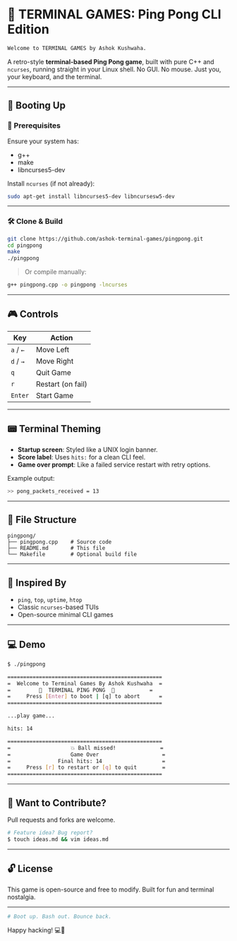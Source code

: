 # 🐧 TERMINAL GAMES: Ping Pong CLI Edition

```sh
Welcome to TERMINAL GAMES by Ashok Kushwaha.
```

A retro-style **terminal-based Ping Pong game**, built with pure C++ and `ncurses`, running straight in your Linux shell. No GUI. No mouse. Just you, your keyboard, and the terminal.

---

## 🚀 Booting Up

### 🔧 Prerequisites

Ensure your system has:
- g++
- make
- libncurses5-dev

Install `ncurses` (if not already):

```bash
sudo apt-get install libncurses5-dev libncursesw5-dev
```

---

### 🛠️ Clone & Build

```bash
git clone https://github.com/ashok-terminal-games/pingpong.git
cd pingpong
make
./pingpong
```

> Or compile manually:
```bash
g++ pingpong.cpp -o pingpong -lncurses
```

---

## 🎮 Controls

| Key      | Action           |
|----------|------------------|
| `a` / `←` | Move Left        |
| `d` / `→` | Move Right       |
| `q`      | Quit Game        |
| `r`      | Restart (on fail)|
| `Enter`  | Start Game       |

---

## 📟 Terminal Theming

- **Startup screen**: Styled like a UNIX login banner.
- **Score label**: Uses `hits:` for a clean CLI feel.
- **Game over prompt**: Like a failed service restart with retry options.

Example output:
```sh
>> pong_packets_received = 13
```

---

## 📁 File Structure

```
pingpong/
├── pingpong.cpp    # Source code
├── README.md       # This file
└── Makefile        # Optional build file
```

---

## 📡 Inspired By

- `ping`, `top`, `uptime`, `htop`
- Classic `ncurses`-based TUIs
- Open-source minimal CLI games

---

## 💻 Demo

```sh
$ ./pingpong

=================================================
=  Welcome to Terminal Games By Ashok Kushwaha  =
=         🐧  TERMINAL PING PONG  🐧           =
=     Press [Enter] to boot | [q] to abort      =
=================================================

...play game...

hits: 14

=================================================
=                   💥 Ball missed!              =
=                   Game Over                    =
=               Final hits: 14                   =
=     Press [r] to restart or [q] to quit        =
=================================================
```

---

## 🧠 Want to Contribute?

Pull requests and forks are welcome.
```sh
# Feature idea? Bug report?
$ touch ideas.md && vim ideas.md
```

---

## 🔓 License

This game is open-source and free to modify. Built for fun and terminal nostalgia.

---

```sh
# Boot up. Bash out. Bounce back.
```

Happy hacking! 💻🎾
